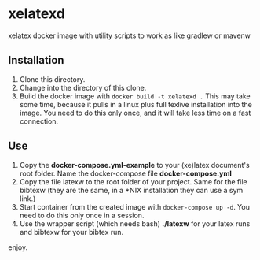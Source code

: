 # xelatexd
xelatex docker image with utility scripts to work as like gradlew or mavenw



## Installation

1. Clone this directory.
2. Change into the directory of this clone.
3. Build the docker image with `docker build -t xelatexd .` This may take some time, because it pulls in a linux plus full texlive installation into the image.
 You need to do this only once, and it will take less time on a fast connection.

## Use

1. Copy the **docker-compose.yml-example** to your (xe)latex document's root folder. Name the docker-compose file **docker-compose.yml**
2. Copy the file latexw to the root folder of your project. Same for the file bibtexw (they are the same, in a *NIX installation they can use a sym link.)
2. Start container from the created image with `docker-compose up -d`. You need to do this only once in a session.
3. Use the wrapper script (which needs bash) **./latexw** for your latex runs and bibtexw for your bibtex run.

enjoy.
